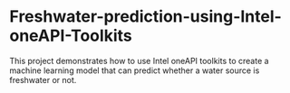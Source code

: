 # Freshwater-prediction-using-Intel-oneAPI-Toolkits
This project demonstrates how to use Intel oneAPI toolkits to create a machine learning model that can predict whether a water source is freshwater or not. 
